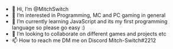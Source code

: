 - 👋 Hi, I’m @MitchSwitch
- 👀 I’m interested in Programming, MC and PC gaming in general
- 🌱 I’m currently learning JavaScript and its my first programming language so please go easy :)
- 💞️ I’m looking to collaborate on different games and projects etc
- 📫 How to reach me DM me on Discord Mitch-Switch#2212

<!---
MitchSwitch/MitchSwitch is a ✨ special ✨ repository because its `README.md` (this file) appears on your GitHub profile.
You can click the Preview link to take a look at your changes.
--->
